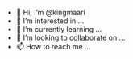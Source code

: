 - 👋 Hi, I’m @kingmaari
- 👀 I’m interested in ...
- 🌱 I’m currently learning ...
- 💞️ I’m looking to collaborate on ...
- 📫 How to reach me ...

<!---
kingmaari/kingmaari is a ✨ special ✨ repository because its `README.md` (this file) appears on your GitHub profile.
You can click the Preview link to take a look at your changes.
--->
